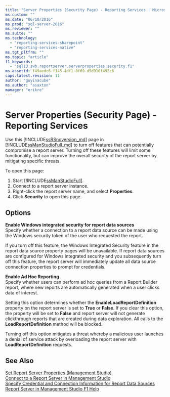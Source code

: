```yaml
---
title: "Server Properties (Security Page) - Reporting Services | Microsoft Docs"
ms.custom: ""
ms.date: "06/10/2016"
ms.prod: "sql-server-2016"
ms.reviewer: ""
ms.suite: ""
ms.technology: 
  - "reporting-services-sharepoint"
  - "reporting-services-native"
ms.tgt_pltfrm: ""
ms.topic: "article"
f1_keywords: 
  - "sql13.swb.reportserver.serverproperties.security.f1"
ms.assetid: f49aedc6-f145-4df1-8f69-d5d910f492c6
caps.latest.revision: 11
author: "guyinacube"
ms.author: "asaxton"
manager: "erikre"
---
```

# Server Properties (Security Page) - Reporting Services
  Use this [!INCLUDE[ssRSnoversion_md](../../includes/ssrsnoversion-md.md)] page in [!INCLUDE[ssManStudioFull_md](../../includes/ssmanstudiofull-md.md)] to turn off features that can potentially compromise a report server. Turning off these features will limit some functionality, but can improve the overall security of the report server by mitigating specific threats.  
  
 To open this page:
 1) Start [!INCLUDE[ssManStudioFull](../../includes/ssmanstudiofull-md.md)].
 2) Connect to a report server instance.
 3) Right-click the report server name, and select **Properties**. 
 4) Click **Security** to open this page.  
  
## Options  
 **Enable Windows integrated security for report data sources**  
 Specify whether a connection to a report data source can be made using the Windows security token of the user who requested the report.  
  
 If you turn off this feature, the Windows Integrated Security feature in the report data source property pages will be unavailable. If report data sources are configured for Windows integrated security and you subsequently turn off this feature, the report server will immediately update all data source connection properties to prompt for credentials.  
  
 **Enable Ad Hoc Reporting**  
 Specify whether users can perform ad hoc queries from a Report Builder report, where new reports are automatically generated when a user clicks data of interest.  
  
 Setting this option determines whether the **EnableLoadReportDefinition** property on the report server is set to **True** or **False**. If you clear this option, the property will be set to **False** and report server will not generate clickthrough reports that are created during data exploration. All calls to the **LoadReportDefinition** method will be blocked.  
  
 Turning off this option mitigates a threat whereby a malicious user launches a denial of service attack by overloading the report server with **LoadReportDefinition** requests.  
  
## See Also  
 [Set Report Server Properties &#40;Management Studio&#41;](../../reporting-services/tools/set-report-server-properties-management-studio.md)   
 [Connect to a Report Server in Management Studio](../../reporting-services/tools/connect-to-a-report-server-in-management-studio.md)   
 [Specify Credential and Connection Information for Report Data Sources](../../reporting-services/report-data/specify-credential-and-connection-information-for-report-data-sources.md)   
 [Report Server in Management Studio F1 Help](../../reporting-services/tools/report-server-in-management-studio-f1-help.md)  
  
  
